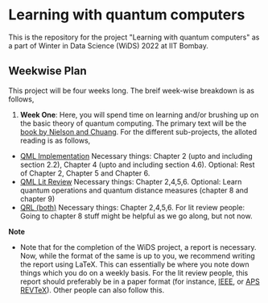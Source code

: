 # Learning with quantum computers
This is the repository for the project "Learning with quantum computers" as a part of Winter in Data Science (WiDS) 2022 at IIT Bombay.

## Weekwise Plan 

This project will be four weeks long. The breif week-wise breakdown is as follows, 

1. **Week One**: Here, you will spend time on learning and/or brushing up on the basic theory of quantum computing. The primary text will be the [book by Nielson and Chuang](http://mmrc.amss.cas.cn/tlb/201702/W020170224608149940643.pdf). For the different sub-projects, the alloted reading is as follows, 

  - <ins>QML Implementation</ins> Necessary things: Chapter 2 (upto and including section 2.2), Chapter 4 (upto and   including section 4.6). Optional: Rest of Chapter 2, Chapter 5 and Chapter 6.
  - <ins>QML Lit Review</ins> Necessary things: Chapter 2,4,5,6. Optional: Learn quantum operations and quantum       distance measures (chapter 8 and chapter 9) 
  - <ins>QRL (both)</ins> Necessary things: Chapter 2,4,5,6. For lit review people: Going to chapter 8 stuff might     be helpful as we go along, but not now.



**Note**
- Note that for the completion of the WiDS project, a report is necessary. Now, while the format of the same is up to you, we recommend writing the report using LaTeX. This can essentially be where you note down things which you do on a weekly basis. For the lit review people, this report should preferably be in a paper format (for instance, [IEEE](https://www.ieee.org/conferences/publishing/templates.html), or [APS REVTeX](https://journals.aps.org/revtex/revtex-faq#u1)). Other people can also follow this.
